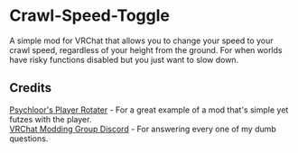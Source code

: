 # Crawl-Speed-Toggle
A simple mod for VRChat that allows you to change your speed to your crawl speed, regardless of your height from the ground. For when worlds have risky functions disabled but you just want to slow down.

## Credits
[Psychloor's Player Rotater](https://github.com/Psychloor/PlayerRotater) - For a great example of a mod that's simple yet futzes with the player.  
[VRChat Modding Group Discord](https://discord.com/invite/vrcmg) - For answering every one of my dumb questions.
